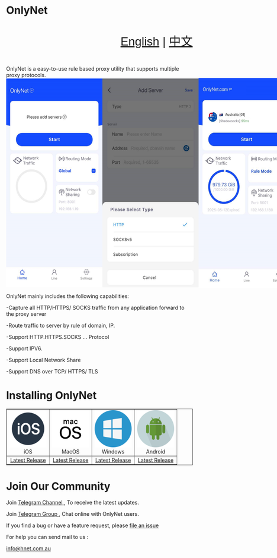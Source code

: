 # OnlyNet 
<div style="width: 100%; overflow: hidden; font-family: sans-serif; font-size: 32px; line-height: 3;"> <span style="float: right;">  <a href="#">English</a> | <a href="https://github.com/onlynet-dev/onlynet/blob/main/README-ZH.md">中文</a></span> </div>
<br />
OnlyNet is a easy-to-use rule based proxy utility that supports multiple proxy protocols.

<br />

<div style="display: flex; align-items: center;"> 
  <img src="https://github.com/onlynet-dev/onlynet/blob/main/docs/icon/app-en-1.png?raw=true" alt="image" style="width:260px;" /> 
  <img src="https://github.com/onlynet-dev/onlynet/blob/main/docs/icon/app-en-2.png?raw=true" alt="image" style="width:260px;" /> 
  <img src="https://github.com/onlynet-dev/onlynet/blob/main/docs/icon/app-en-3.jpg?raw=true" alt="image" style="width:260px;height:565px;" /> 
</div>

OnlyNet mainly includes the following capabilities:


-Capture all HTTP/HTTPS/ SOCKS traffic from any application forward to the proxy server

-Route traffic to server by rule of domain, IP.

-Support HTTP.HTTPS.SOCKS … Protocol

-Support IPV6.

-Support Local Network Share

-Support DNS over TCP/ HTTPS/ TLS


# Installing OnlyNet

<table border="1" cellspacing="0" cellpadding="10"> 
	<tr> <td align="center"> <img src="https://raw.githubusercontent.com/onlynet-dev/onlynet/4349b558fedb34a825e713df5295c37702a524c4/docs/icon/ios.svg" alt="iOS" style="width:100px;"><br> iOS </td> 
		<td align="center"> <img src="https://raw.githubusercontent.com/onlynet-dev/onlynet/4349b558fedb34a825e713df5295c37702a524c4/docs/icon/macos.svg" alt="MacOS" style="width:100px;"><br> MacOS </td>
		<td align="center"> <img src="https://raw.githubusercontent.com/onlynet-dev/onlynet/4349b558fedb34a825e713df5295c37702a524c4/docs/icon/windows.svg" alt="Windows" style="width:100px;"><br> Windows </td> 
		<td align="center"> <img src="https://raw.githubusercontent.com/onlynet-dev/onlynet/4349b558fedb34a825e713df5295c37702a524c4/docs/icon/android.svg" alt="Android" style="width:100px;"><br> Android </td> 
  </tr>
	<tr> 
    <td align="center"> <a href="https://apps.apple.com/au/app/onlynet/id6502987522" target="_blank">Latest Release</a> </td> 
	  <td align="center"> <a href="https://apps.apple.com/au/app/onlynet/id6502987522" target="_blank">Latest Release</a> </td> 
	  <td align="center"> <a href="https://github.com/onlynet-dev/onlynet/raw/refs/heads/main/download/OnlyNet.exe?download=" target="_blank">Latest Release</a> </td> 
	  <td align="center"> <a href="https://github.com/onlynet-dev/onlynet/raw/refs/heads/main/download/OnlyNet.apk?download=" target="_blank">Latest Release</a> </td> 
  </tr> 
</table>

# Join Our Community

  Join <a href="https://t.me/onlynetapp" target="_blank" rel="noreferrer">Telegram Channel </a>, To receive the latest updates.

  Join <a href="https://t.me/+8oP5oTIyskcwNmYx" target="_blank" rel="noreferrer">Telegram Group </a>, Chat online with OnlyNet users.

  If you find a bug or have a feature request, please <a href="https://github.com/onlynet-dev/onlynet/issues"  target="_blank" >file an issue</a>
 
  For help you can send mail to us : <p> <a href="mailto:info@hnet.com.au">info@hnet.com.au</a> </p>


<br />
<br />
<br />
<br />
<br />



  
